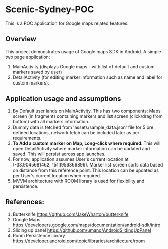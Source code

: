# Scenic-Sydney-POC
This is a POC application for Google maps related features.

## Overview
This project demonstrates usage of Google maps SDK in Android. A simple two page application:
1. MainActivity (displays Google maps - with list of default and custom markers saved by user)
2. DetailActivity (for editing marker information such as name and label for custom markers).

## Application usage and assumptions
1. By Default user lands on MainActivity. This has two components: Maps screen (in fragment) containing markers and list screen (click/drag from bottom) with all markers information.
2. Dummy data is fetched from 'assets/sample_data.json' file for 5 pre defined locations, network fetch can be included later as per requirements.
3. **To Add a custom marker on Map, Long-click where required**. This will open DetailActivity where marker information can be updated and saved. This will persist across app launches.
4. For now, application assumes User's current location at (-33.9045681462, 151.1956366896). Marker list screen sorts data based on distance from this reference point. This location can be updated as per User's current location when required.
5. MVVM architecture with ROOM library is used for flexibility and persistence.

## References:
1. Butterknife https://github.com/JakeWharton/butterknife
2. Google Maps https://developers.google.com/maps/documentation/android-sdk/intro
3. Sliding up panel https://github.com/umano/AndroidSlidingUpPanel
4. Room Persistence library https://developer.android.com/topic/libraries/architecture/room
